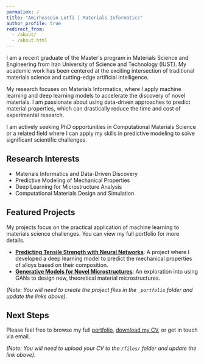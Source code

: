 ```yaml
---
permalink: /
title: "Amirhossein Lotfi | Materials Informatics"
author_profile: true
redirect_from: 
  - /about/
  - /about.html
---
```


I am a recent graduate of the Master's program in Materials Science and Engineering from Iran University of Science and Technology (IUST). My academic work has been centered at the exciting intersection of traditional materials science and cutting-edge artificial intelligence.

My research focuses on Materials Informatics, where I apply machine learning and deep learning models to accelerate the discovery of novel materials. I am passionate about using data-driven approaches to predict material properties, which can drastically reduce the time and cost of experimental research.

I am actively seeking PhD opportunities in Computational Materials Science or a related field where I can apply my skills in predictive modeling to solve significant scientific challenges.

## Research Interests
* Materials Informatics and Data-Driven Discovery
* Predictive Modeling of Mechanical Properties
* Deep Learning for Microstructure Analysis
* Computational Materials Design and Simulation

## Featured Projects
My projects focus on the practical application of machine learning to materials science challenges. You can view my full portfolio for more details.

* **[Predicting Tensile Strength with Neural Networks](/portfolio/name-of-your-project-file-1/)**: A project where I developed a deep learning model to predict the mechanical properties of alloys based on their composition.
* **[Generative Models for Novel Microstructures](/portfolio/name-of-your-project-file-2/)**: An exploration into using GANs to design new, theoretical material microstructures.

*(Note: You will need to create the project files in the `_portfolio` folder and update the links above).*

## Next Steps
Please feel free to browse my full [portfolio](/portfolio/), [download my CV](/files/your_cv_filename.pdf), or get in touch via email.

*(Note: You will need to upload your CV to the `/files/` folder and update the link above).*
